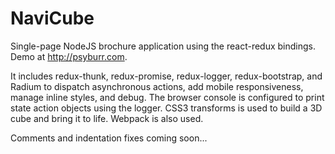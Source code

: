 # NaviCube
Single-page NodeJS brochure application using the react-redux bindings. Demo at http://psyburr.com.

It includes redux-thunk, redux-promise, redux-logger, redux-bootstrap, and Radium to dispatch asynchronous actions, add mobile responsiveness, manage inline styles, and debug. The browser console is configured to print state action objects using the logger. CSS3 transforms is used to build a 3D cube and bring it to life. Webpack is also used.   

Comments and indentation fixes coming soon...
